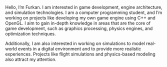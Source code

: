Hello, I’m Furkan. I am interested in game development, engine architecture, and simulation technologies. I am a computer programming student, and I’m working on projects like developing my own game engine using C++ and OpenGL. I aim to gain in-depth knowledge in areas that are the core of game development, such as graphics processing, physics engines, and optimization techniques.

Additionally, I am also interested in working on simulations to model real-world events in a digital environment and to provide more realistic experiences. Projects like flight simulations and physics-based modeling also attract my attention.
